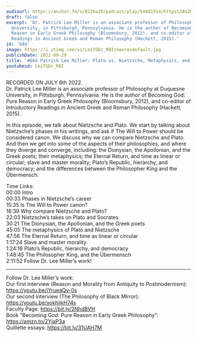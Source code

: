 ```yaml
---
audiourl: https://anchor.fm/s/822ba20/podcast/play/54481554/https%3A%2F%2Fd3ctxlq1ktw2nl.cloudfront.net%2Fstaging%2F2022-6-6%2F9c56dd83-baf1-64eb-347f-0710430264d3.m4a
draft: false
excerpt: 'Dr. Patrick Lee Miller is an associate professor of Philosophy at Duquesne
  University, in Pittsburgh, Pennsylvania. He is the author of Becoming God: Pure
  Reason in Early Greek Philosophy (Bloomsbury, 2012), and co-editor of Introductory
  Readings in Ancient Greek and Roman Philosophy (Hackett, 2015).'
id: '684'
image: https://i.ytimg.com/vi/LeiTGDc_RBI/maxresdefault.jpg
publishDate: 2022-09-29
title: '#684 Patrick Lee Miller: Plato vs. Nietzsche, Metaphysics, and Morality'
youtubeid: LeiTGDc_RBI
---
```

<div class="timelinks">

RECORDED ON JULY 6th 2022.  
Dr. Patrick Lee Miller is an associate professor of Philosophy at Duquesne University, in Pittsburgh, Pennsylvania. He is the author of Becoming God: Pure Reason in Early Greek Philosophy (Bloomsbury, 2012), and co-editor of Introductory Readings in Ancient Greek and Roman Philosophy (Hackett, 2015).

In this episode, we talk about Nietzsche and Plato. We start by talking about Nietzsche’s phases in his writings, and ask if The Will to Power should be considered canon. We discuss why we can compare Nietzsche and Plato. And then we get into some of the aspects of their philosophies, and where they diverge and converge, including: the Dionysian, the Apollonian, and the Greek poets; their metaphysics; the Eternal Return, and time as linear or circular; slave and master morality; Plato’s Republic, hierarchy, and democracy; and the differences between the Philosopher King and the Übermensch.


Time Links:  
<time>00:00</time> Intro  
<time>00:33</time> Phases in Nietzsche’s career  
<time>15:35</time> Is The Will to Power canon?  
<time>18:39</time> Why compare Nietzsche and Plato?  
<time>22:03</time> Nietzsche’s takes on Plato and Socrates  
<time>30:21</time> The Dionysian, the Apollonian, and the Greek poets  
<time>45:05</time> The metaphysics of Plato and Nietzsche  
<time>47:56</time> The Eternal Return, and time as linear or circular  
<time>1:17:24</time> Slave and master morality  
<time>1:24:18</time> Plato’s Republic, hierarchy, and democracy  
<time>1:48:45</time> The Philosopher King, and the Übermensch  
<time>2:11:52</time> Follow Dr. Lee Miller’s work!

---

Follow Dr. Lee Miller’s work:  
Our first interview (Reason and Morality from Antiquity to Postmodernism): https://youtu.be/iYrueaQy-0s  
Our second interview (The Philosophy of Black Mirror): https://youtu.be/xokhlikH74s  
Faculty Page: https://bit.ly/2NhdBVH  
Book “Becoming God: Pure Reason in Early Greek Philosophy”: https://amzn.to/2YjaP3a  
Quillette essays: https://bit.ly/31UAH7M
</div>

